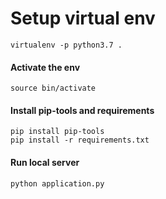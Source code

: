 # Setup virtual env

`virtualenv -p python3.7 .`

#### Activate the env

`source bin/activate`

#### Install pip-tools and requirements

```
pip install pip-tools
pip install -r requirements.txt
```

#### Run local server

`python application.py`
